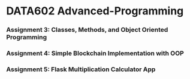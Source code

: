 # DATA602 Advanced-Programming

### Assignment 3: Classes, Methods, and Object Oriented Programming

### Assignment 4: Simple Blockchain Implementation with OOP

### Assignment 5: Flask Multiplication Calculator App
